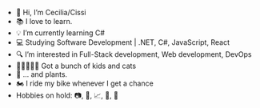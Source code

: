 - 👋 Hi, I’m Cecilia/Cissi
- 📚 I love to learn.
- 💡 I’m currently learning C#
- 💻 Studying Software Development | .NET, C#, JavaScript, React 
- 🔍 I’m interested in Full-Stack development, Web development, DevOps
- 👶👶🐱🐱🐾 Got a bunch of kids and cats
- 🌱 ... and plants.
- 🏍️ I ride my bike whenever I get a chance
- Hobbies on hold: 📷, 🎿, 📈, 🧵, 📖


<!---
CiaOlsson/CiaOlsson is a ✨ special ✨ repository because its `README.md` (this file) appears on your GitHub profile.
You can click the Preview link to take a look at your changes.
--->
